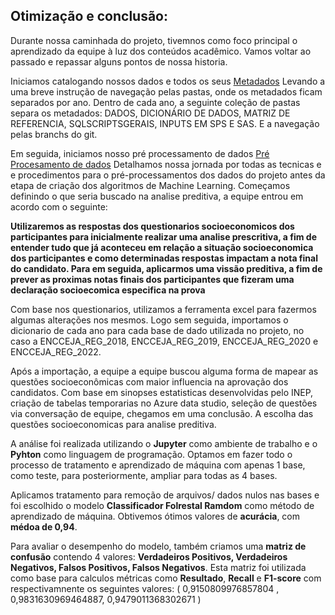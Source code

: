 ## Otimização e conclusão:


Durante nossa caminhada do projeto, tivemnos como foco principal o aprendizado da equipe à luz dos conteúdos acadêmico. Vamos voltar ao passado e repassar alguns pontos de nossa historia.

Iniciamos catalogando nossos dados e todos os seus [Metadados](https://github.com/artabreupuc/Projeto5GP4V3/tree/dd3ce8ec65092e25db12d28a51c0c09049ea6394/Metadados) Levando a uma breve instrução de navegação pelas pastas, onde os metadados ficam separados por ano. Dentro de cada ano, a seguinte coleção de pastas separa os metadados: DADOS,  DICIONÁRIO DE DADOS, MATRIZ DE REFERENCIA, SQLSCRIPTSGERAIS, INPUTS EM SPS E SAS. E a navegação pelas branchs do git. 

Em seguida, iniciamos nosso pré processamento de dados [Pré Procesamento de dados](https://github.com/artabreupuc/Projeto5GP4V3/tree/dd3ce8ec65092e25db12d28a51c0c09049ea6394/Pr%C3%A9-Processamento%20de%20dados) Detalhamos nossa jornada por todas as tecnicas e e procedimentos para o pré-processamentos dos dados do projeto antes da etapa de criação dos algoritmos de Machine Learning. Começamos definindo o que seria buscado na analise preditiva, a equipe entrou em acordo com o seguinte:

**Utilizaremos as respostas dos questionarios socioeconomicos dos participantes para inicialmente realizar uma analise prescritiva, a fim de entender tudo que já aconteceu em relação a situação socioeconomica dos participantes e como determinadas respostas impactam a nota final do candidato. Para em seguida, aplicarmos uma vissão preditiva, a fim de prever as proximas notas finais dos participantes que fizeram uma declaração socioecomica especifica na prova**

Com base nos questionarios, utilizamos a ferramenta excel para fazermos algumas alterações nos mesmos. Logo sem seguida, importamos o dicionario de cada ano para cada base de dado utilizada no projeto, no caso a ENCCEJA_REG_2018, ENCCEJA_REG_2019, ENCCEJA_REG_2020 e ENCCEJA_REG_2022.

Após a importação, a equipe a equipe buscou alguma forma de mapear as questões socioeconômicas com maior influencia na aprovação dos candidatos. Com base em sinopses estatisticas desenvolvidas pelo INEP, criação de tabelas temporarias no Azure data studio, seleção de questões via conversação de equipe, chegamos em uma conclusão. A escolha das questões socioeconomicas para analise preditiva.

A análise foi realizada utilizando o **Jupyter** como ambiente de trabalho e o **Pyhton** como linguagem de programação.
Optamos em fazer todo o processo de tratamento e aprendizado de máquina com apenas 1 base, como teste, para posteriormente, ampliar para todas as 4 bases.

Aplicamos tratamento para remoção de arquivos/ dados nulos nas bases e foi escolhido o modelo **Classificador Folrestal Ramdom** como método de aprendizado de máquina. Obtivemos ótimos valores de **acurácia**, com **médoa de 0,94**.

Para avaliar o desempenho do modelo, também criamos uma **matriz de confusão** contendo 4 valores: **Verdadeiros Positivos, Verdadeiros Negativos, Falsos Positivos, Falsos Negativos**. Esta matriz foi utilizada como base para calculos métricas como **Resultado**, **Recall** e **F1-score** com respectivamnente os seguintes valores: ( 0,9150809976857804 , 0,9831630969464887, 0,9479011368302671 )
